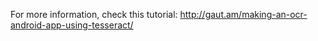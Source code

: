 For more information, check this tutorial: http://gaut.am/making-an-ocr-android-app-using-tesseract/
